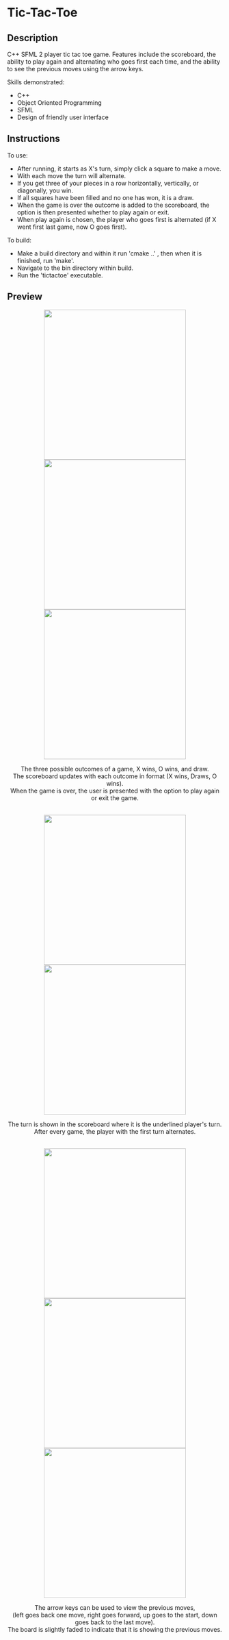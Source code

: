 # Tic-Tac-Toe

## Description
C++ SFML 2 player tic tac toe game. Features include the scoreboard, the ability to play again and alternating who goes first each time, and the ability to see the previous moves using the arrow keys.

Skills demonstrated:
- C++
- Object Oriented Programming
- SFML
- Design of friendly user interface

## Instructions
To use:
- After running, it starts as X's turn, simply click a square to make a move.
- With each move the turn will alternate.
- If you get three of your pieces in a row horizontally, vertically, or diagonally, you win.
- If all squares have been filled and no one has won, it is a draw.
- When the game is over the outcome is added to the scoreboard, the option is then presented whether to play again or exit.
- When play again is chosen, the player who goes first is alternated (if X went first last game, now O goes first).

To build:
- Make a build directory and within it run 'cmake ..' , then when it is finished, run 'make'.
- Navigate to the bin directory within build.
- Run the 'tictactoe' executable.

## Preview
<div align="center">
  <img src="https://github.com/liamblaschka/image-repo/blob/main/Tic-Tac-Toe/X_win.png" width="332" height="350">
  <img src="https://github.com/liamblaschka/image-repo/blob/main/Tic-Tac-Toe/O_win.png" width="332" height="350">
  <img src="https://github.com/liamblaschka/image-repo/blob/main/Tic-Tac-Toe/Draw.png" width="332" height="350">
  <p>
    The three possible outcomes of a game, X wins, O wins, and draw.<br>
    The scoreboard updates with each outcome in format (X wins, Draws, O wins).<br>
    When the game is over, the user is presented with the option to play again or exit the game.
  </p>
  <br>
  <img src="https://github.com/liamblaschka/image-repo/blob/main/Tic-Tac-Toe/X_first.png" width="332" height="350">
  <img src="https://github.com/liamblaschka/image-repo/blob/main/Tic-Tac-Toe/O_first.png" width="332" height="350">
  <p>
    The turn is shown in the scoreboard where it is the underlined player's turn.<br>
    After every game, the player with the first turn alternates.
  </p>
  <br>
  <img src="https://github.com/liamblaschka/image-repo/blob/main/Tic-Tac-Toe/move_history1.png" width="332" height="350">
  <img src="https://github.com/liamblaschka/image-repo/blob/main/Tic-Tac-Toe/move_history2.png" width="332" height="350">
  <img src="https://github.com/liamblaschka/image-repo/blob/main/Tic-Tac-Toe/move_history3.png" width="332" height="350">
  <p>
    The arrow keys can be used to view the previous moves,<br>
    (left goes back one move, right goes forward, up goes to the start, down goes back to the last move).<br>
    The board is slightly faded to indicate that it is showing the previous moves.
  </p>
</div>
